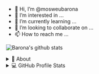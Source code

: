 - 👋 Hi, I’m @mosweubarona
- 👀 I’m interested in ...
- 🌱 I’m currently learning ...
- 💞️ I’m looking to collaborate on ...
- 📫 How to reach me ...

<!---
mosweubarona/mosweubarona is a ✨ special ✨ repository because its `README.md` (this file) appears on your GitHub profile.
You can click the Preview link to take a look at your changes.
--->
![Barona's github stats](https://github-readme-stats.vercel.app/api?username=mosweubarona&show_icons=true&theme=dark)

<details>
  <summary>🧮 About</summary>
<div>
<samp>
<h2 align="center">About My Account</h2>
 <p align="center">
  <a href="github.com/mosweubarona" target="blank"><img align="center" 
     src="https://komarev.com/ghpvc/?username=mosweubarona&style=for-the-badge&label=PROFILE+VIEWS" height="25"
     alt="views count" /></a>
  <a href="https://mosweubarona.github.io/mosweubarona/"><img align="center" 
     src="https://img.shields.io/website?down_message=offline&style=for-the-badge&up_message=online&url=https%3A%2F%2Fmosweubarona.github.io%2Fmosweubarona%2F" height="25"
     alt="website" /></a>
  </p>
  <p align="center">
  <a href="https://www.codefactor.io/repository/github/mosweubarona/mosweubarona/overview/main"><img align="center"
     src="https://www.codefactor.io/repository/github/mosweubarona/mosweubarona/badge/main" height="25"
     alt="CodeFactor" /></a>
  <a href="github.com/mosweubarona" target="blank"><img align="center" 
     src="https://github.com/mosweubarona/mosweubarona/actions/workflows/pages/pages-build-deployment/badge.svg" height="25"
     alt="page built"/></a>
  </p>
 <p align="center">
  <a href="github.com/mosweubarona" target="blank"><img align="center" 
     src="https://img.shields.io/github/license/mosweubarona/mosweubarona?color=purple&style=for-the-badge" height="25"
     alt="lisense" /></a>
  <a href="github.com/mosweuarona"><img align="center"
     src="https://forthebadge.com/images/badges/works-on-my-machine.svg" height="25"
     alt="work on my machine" /></a>
 </p>
 </samp>
</div>
</details>

<details> 
  <summary>💻 GitHub Profile Stats</summary>
  <div>
  <samp>
    <h2 align="center"> Github stats </h2>
      <br/>
    <details open>
  <summary><h3>Languages</h3></summary>
            <p align="center">
        <a href="https://github.com/mosweubarona/">
          <img src="https://github-readme-stats.vercel.app/api/top-langs/?username=mosweubarona&langs_count=6&theme=gruvbox&layout=compact&hide_border=true"
          alt="mosweubarona :: overall Top Langs " /></a>
      </p>
        <p align="center">
          <a href="https://github.com/mosweubarona/">
          <img width="45%" src="https://github-profile-summary-cards.vercel.app/api/cards/repos-per-language?username=mosweubarona&theme=gruvbox&layout=compact&hide_border=true"
          alt="mosweubarona :: Top Langs by repo" />
          <img width="45%" src="https://github-profile-summary-cards.vercel.app/api/cards/most-commit-language?username=mosweubarona&theme=gruvbox&layout=compact&hide_border=true"
          alt="mosweubarona :: Top Langs by commit" />
          </a>
        </p>
    </details>
